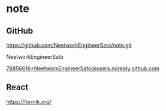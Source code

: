 # note

## GitHub

<https://github.com/NeetworkEngineerSato/note.git>

NeetworkEngineerSato

78856616+NeetworkEngineerSato@users.noreply.github.com

## React

<https://formik.org/>
